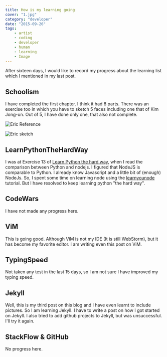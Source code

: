 ```yaml
---
title: How is my learning going
cover: "1.jpg"
category: "developer"
date: "2015-09-26"
tags:
    - artist
    - coding
    - developer
    - human
    - learning
    - Image
---
```


After sixteen days, I would like to record my progress about the learning list which I mentioned in my last post.

## Schoolism

I have completed the first chapter. I think it had 8 parts. There was an exercise too in which you have to sketch 5 faces including one that of Kim Jong-un. Out of 5, I have done only one, that also not complete.

![Eric Reference](/images/eric_ref.jpg)

![Eric sketch](/images/Eric.jpg)

## LearnPythonTheHardWay

I was at Exercise 13 of [Learn Python the hard way](http://learnpythonthehardway.org/book/), when I read the comparison between Python and nodejs. I figured that NodeJS is comparable to Python. I already know Javascript and a little bit of (enough) NodeJs. So, I spent some time on learning node using the [learnyounode](https://github.com/workshopper/learnyounode) tutorial.
But I have resolved to keep learning python "the hard way".

## CodeWars

I have not made any progress here.

## ViM

This is going good. Although ViM is not my IDE (It is still WebStorm), but it has become my favorite editor. I am writing even this post on ViM.

## TypingSpeed

Not taken any test in the last 15 days, so I am not sure I have improved my typing speed.

## Jekyll

Well, this is my third post on this blog and I have even learnt to include pictures. So I am learning Jekyll. I have to write a post on how I got started on Jekyll.
I also tried to add github projects to Jekyll, but was unsuccessful. I'll try it again.

## StackFlow & GitHub

No progress here.
